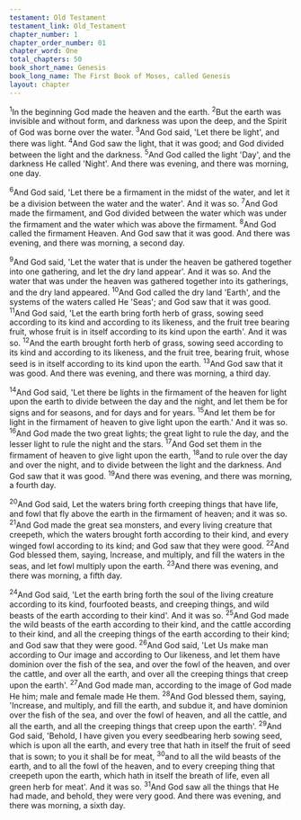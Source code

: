 ```yaml
---
testament: Old Testament
testament_link: Old_Testament
chapter_number: 1
chapter_order_number: 01
chapter_word: One
total_chapters: 50
book_short_name: Genesis
book_long_name: The First Book of Moses, called Genesis
layout: chapter
---
```


<sup>1</sup>In the beginning God made the heaven and the earth. <sup>2</sup>But the earth was invisible and without form, and darkness was upon the deep, and the Spirit of God was borne over the water. <sup>3</sup>And God said, 'Let there be light', and there was light. <sup>4</sup>And God saw the light, that it was good; and God divided between the light and the darkness. <sup>5</sup>And God called the light 'Day', and the darkness He called 'Night'. And there was evening, and there was morning, one day.

<sup>6</sup>And God said, 'Let there be a firmament in the midst of the water, and let it be a division between the water and the water'. And it was so. <sup>7</sup>And God made the firmament, and God divided between the water which was under the firmament and the water which was above the firmament. <sup>8</sup>And God called the firmament Heaven. And God saw that it was good. And there was evening, and there was morning, a second day.

<sup>9</sup>And God said, 'Let the water that is under the heaven be gathered together into one gathering, and let the dry land appear'. And it was so. And the water that was under the heaven was gathered together into its gatherings, and the dry land appeared. <sup>10</sup>And God called the dry land 'Earth', and the systems of the waters called He 'Seas'; and God saw that it was good. <sup>11</sup>And God said, 'Let the earth bring forth herb of grass, sowing seed according to its kind and according to its likeness, and the fruit tree bearing fruit, whose fruit is in itself according to its kind upon the earth'. And it was so. <sup>12</sup>And the earth brought forth herb of grass, sowing seed according to its kind and according to its likeness, and the fruit tree, bearing fruit, whose seed is in itself according to its kind upon the earth. <sup>13</sup>And God saw that it was good. And there was evening, and there was morning, a third day. 

<sup>14</sup>And God said, 'Let there be lights in the firmament of the heaven for light upon the earth to divide between the day and the night, and let them be for signs and for seasons, and for days and for years. <sup>15</sup>And let them be for light in the firmament of heaven to give light upon the earth.' And it was so. <sup>16</sup>And God made the two great lights; the great light to rule the day, and the lesser light to rule the night and the stars. <sup>17</sup>And God set them in the firmament of heaven to give light upon the earth, <sup>18</sup>and to rule over the day and over the night, and to divide between the light and the darkness. And God saw that it was good. <sup>19</sup>And there was evening, and there was morning, a fourth day. 

<sup>20</sup>And God said, Let the waters bring forth creeping things that have life, and fowl that fly above the earth in the firmament of heaven; and it was so. <sup>21</sup>And God made the great sea monsters, and every living creature that creepeth, which the waters brought forth according to their kind, and every winged fowl according to its kind; and God saw that they were good. <sup>22</sup>And God blessed them, saying, Increase, and multiply, and fill the waters in the seas, and let fowl multiply upon the earth. <sup>23</sup>And there was evening, and there was morning, a fifth day.

<sup>24</sup>And God said, 'Let the earth bring forth the soul of the living creature according to its kind, four­footed beasts, and creeping things, and wild beasts of the earth according to their kind'. And it was so. <sup>25</sup>And God made the wild beasts of the earth according to their kind, and the cattle according to their kind, and all the creeping things of the earth according to their kind; and God saw that they were good. <sup>26</sup>And God said, 'Let Us make man according to Our image and according to Our likeness, and let them have dominion over the fish of the sea, and over the fowl of the heaven, and over the cattle, and over all the earth, and over all the creeping things that creep upon the earth'. <sup>27</sup>And God made man, according to the image of God made He him; male and female made He them. <sup>28</sup>And God blessed them, saying, 'Increase, and multiply, and fill the earth, and subdue it, and have dominion over the fish of the sea, and over the fowl of heaven, and all the cattle, and all the earth, and all the creeping things that creep upon the earth'. <sup>29</sup>And God said, 'Behold, I have given you every seed­bearing herb sowing seed, which is upon all the earth, and every tree that hath in itself the fruit of seed that is sown; to you it shall be for meat, <sup>30</sup>and to all the wild beasts of the earth, and to all the fowl of the heaven, and to every creeping thing that creepeth upon the earth, which hath in itself the breath of life, even all green herb for meat'. And it was so. <sup>31</sup>And God saw all the things that He had made, and behold, they were very good. And there was evening, and there was morning, a sixth day.
